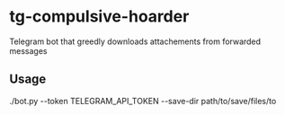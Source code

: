 # tg-compulsive-hoarder
Telegram bot that greedly downloads attachements from forwarded messages

## Usage

./bot.py --token TELEGRAM_API_TOKEN --save-dir path/to/save/files/to
